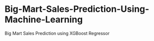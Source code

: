 # Big-Mart-Sales-Prediction-Using-Machine-Learning
Big Mart Sales Prediction using XGBoost Regressor
